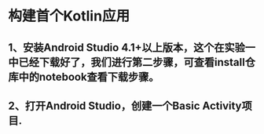 # 构建首个Kotlin应用
## 1、安装Android Studio 4.1+以上版本，这个在实验一中已经下载好了，我们进行第二步骤，可查看install仓库中的notebook查看下载步骤。
## 2、打开Android Studio，创建一个Basic Activity项目.
